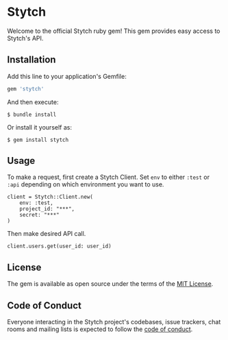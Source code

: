 # Stytch

Welcome to the official Stytch ruby gem! This gem provides easy access to Stytch's API.

## Installation

Add this line to your application's Gemfile:

```ruby
gem 'stytch'
```

And then execute:

    $ bundle install

Or install it yourself as:

    $ gem install stytch

## Usage

To make a request, first create a Stytch Client.
Set `env` to either `:test` or `:api` depending on which environment you want to use.
```
client = Stytch::Client.new(
    env: :test,
    project_id: "***",
    secret: "***"
)
```

Then make desired API call.
```
client.users.get(user_id: user_id)
```

## License

The gem is available as open source under the terms of the [MIT License](https://opensource.org/licenses/MIT).

## Code of Conduct

Everyone interacting in the Stytch project's codebases, issue trackers, chat rooms and mailing lists is expected to follow the [code of conduct](https://github.com/stytchauth/stytch-ruby/blob/main/CODE_OF_CONDUCT.md).
